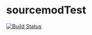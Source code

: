 # sourcemodTest

[![Build Status](https://travis-ci.com/klyve/KZTimerGlobal.svg?token=hSFB3DtorbbWteZwQ3Vp&branch=master)](https://travis-ci.com/klyve/KZTimerGlobal)

